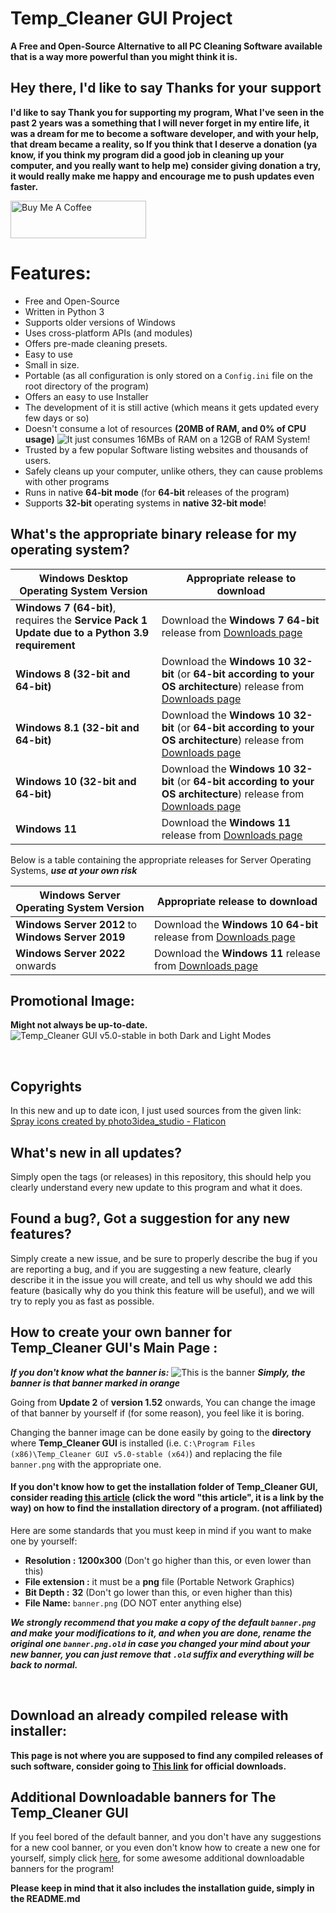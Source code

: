 

# Temp_Cleaner GUI Project
**A Free and Open-Source Alternative to all PC Cleaning Software available that is a way more powerful than you might think it is.**<br/>

## Hey there, I'd like to say Thanks for your support
**I'd like to say Thank you for supporting my program, What I've seen in the past 2 years was a something that I will never forget in my entire life, it was a dream for me to become a software developer, and with your help, that dream became a reality, so If you think that I deserve a donation (ya know, if you think my program did a good job in cleaning up your computer, and you really want to help me) consider giving donation a try, it would really make me happy and encourage me to push updates even faster.**


<a href="https://www.buymeacoffee.com/insertx2kdev" target="_blank"><img src="https://cdn.buymeacoffee.com/buttons/v2/default-red.png" alt="Buy Me A Coffee" style="height: 60px !important;width: 217px !important;" ></a>

# Features:
* Free and Open-Source
* Written in Python 3
* Supports older versions of Windows
* Uses cross-platform APIs (and modules)
* Offers pre-made cleaning presets.
* Easy to use
* Small in size.
* Portable (as all configuration is only stored on a `Config.ini` file on the root directory of the program)
* Offers an easy to use Installer
* The development of it is still active (which means it gets updated every few days or so)
* Doesn't consume a lot of resources **(20MB of RAM, and 0% of CPU usage)**
![It just consumes 16MBs of RAM on a 12GB of RAM System!](https://user-images.githubusercontent.com/62176660/192512228-9043a97a-3e4e-4487-b7a7-73cd80860f96.png)
* Trusted by a few popular Software listing websites and thousands of users.
* Safely cleans up your computer, unlike others, they can cause problems with other programs
* Runs in native **64-bit mode** (for **64-bit** releases of the program)
* Supports **32-bit** operating systems in **native 32-bit mode**!

## What's the appropriate binary release for my operating system?

| Windows Desktop Operating System Version | Appropriate release to download |
| ---------------------------------------- | ------------------------------- |
| **Windows 7 (64-bit)**, requires the **Service Pack 1 Update due to a Python 3.9 requirement** | Download the **Windows 7 64-bit** release from [Downloads page](https://insertx2k.github.io/temp_cleaner_gui/downloads.html) |
| **Windows 8 (32-bit and 64-bit)** | Download the **Windows 10 32-bit** (or **64-bit according to your OS architecture**) release from [Downloads page](https://insertx2k.github.io/temp_cleaner_gui/downloads.html) |
| **Windows 8.1 (32-bit and 64-bit)** | Download the **Windows 10 32-bit** (or **64-bit according to your OS architecture**) release from [Downloads page](https://insertx2k.github.io/temp_cleaner_gui/downloads.html) |
| **Windows 10 (32-bit and 64-bit)** | Download the **Windows 10 32-bit** (or **64-bit according to your OS architecture**) release from [Downloads page](https://insertx2k.github.io/temp_cleaner_gui/downloads.html) |
| **Windows 11** | Download the **Windows 11** release from [Downloads page](https://insertx2k.github.io/temp_cleaner_gui/downloads.html) |

Below is a table containing the appropriate releases for Server Operating Systems, ***use at your own risk***

| Windows Server Operating System Version | Appropriate release to download |
| --------------------------------------- | ------------------------------- |
| **Windows Server 2012** to **Windows Server 2019** | Download the **Windows 10 64-bit** release from [Downloads page](https://insertx2k.github.io/temp_cleaner_gui/downloads.html) |
| **Windows Server 2022** onwards | Download the **Windows 11** release from [Downloads page](https://insertx2k.github.io/temp_cleaner_gui/downloads.html) |


## Promotional Image: <br/>
**Might not always be up-to-date.**
<br/>
![Temp_Cleaner GUI v5.0-stable in both Dark and Light Modes](https://user-images.githubusercontent.com/62176660/183703908-f2198aeb-e530-4652-88be-9b9746500ea6.png)

<br/>

## Copyrights
In this new and up to date icon, I just used sources from the given link: <br>
<a href="https://www.flaticon.com/free-icons/spray" title="spray icons">Spray icons created by photo3idea_studio - Flaticon</a>
<br/>

## What's new in all updates? <br/>
Simply open the tags (or releases) in this repository, this should help you clearly understand every new update to this program and what it does. <br/>


## Found a bug?, Got a suggestion for any new features? <br/>
Simply create a new issue, and be sure to properly describe the bug if you are reporting a bug, and if you are suggesting a new feature, clearly describe it in the issue you will create, and tell us why should we add this feature (basically why do you think this feature will be useful), and we will try to reply you as fast as possible. <br/>


## How to create your own banner for Temp_Cleaner GUI's Main Page : <br/>
***If you don't know what the banner is:***
![This is the banner](https://user-images.githubusercontent.com/62176660/183706131-db73265e-f68b-4613-8c5c-d0f844a3a026.jpg)
***Simply, the banner is that banner marked in orange***

Going from **Update 2** of **version 1.52** onwards, You can change the image of that banner by yourself if (for some reason), you feel like it is boring.

Changing the banner image can be done easily by going to the **directory** where **Temp_Cleaner GUI** is installed (i.e. `C:\Program Files (x86)\Temp_Cleaner GUI v5.0-stable (x64)`) and replacing the file `banner.png` with the appropriate one.
#### If you don't know how to get the installation folder of Temp_Cleaner GUI, consider reading [this article](https://www.makeuseof.com/windows-ways-to-find-programs-install-location/) (click the word "this article", it is a link by the way) on how to find the installation directory of a program. (not affiliated)

Here are some standards that you must keep in mind if you want to make one by yourself:

* **Resolution :** **1200x300** (Don't go higher than this, or even lower than this) <br/>
* **File extension :** it must be a **png** file (Portable Network Graphics) <br/>
* **Bit Depth :** **32** (Don't go lower than this, or even higher than this) <br/>
* **File Name:** `banner.png` (DO NOT enter anything else) <br/>

***We strongly recommend that you make a copy of the default `banner.png` and make your modifications to it, and when you are done, rename the original one `banner.png.old` in case you changed your mind about your new banner, you can just remove that `.old` suffix and everything will be back to normal.***

<br/>

## Download an already compiled release with installer: <br/>
**This page is not where you are supposed to find any compiled releases of such software, consider going to [This link](https://insertx2k.github.io/temp_cleaner_gui) for official downloads.**


## Additional Downloadable banners for **The Temp_Cleaner GUI** <br/>
If you feel bored of the default banner, and you don't have any suggestions for a new cool banner, or you even don't know how to create a new one for yourself, simply click [here](https://github.com/InsertX2k/temp_cleaner_gui/tree/main/additional-downloadable-banners), for some awesome additional downloadable banners for the program! <br/>

**Please keep in mind that it also includes the installation guide, simply in the README.md** <br/>


<br/>

